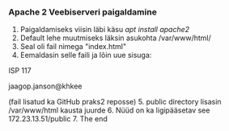 ### Apache 2 Veebiserveri paigaldamine

1. Paigaldamiseks viisin läbi käsu *apt install apache2*
2. Default lehe muutmiseks läksin asukohta /var/www/html/
3. Seal oli fail nimega "index.html"
4. Eemaldasin selle faili ja lõin uue sisuga:
<!DOCTYPE html>
<html>
<head>
<title>Jaagop Janson</title>
</head>
<body

<h1>ISP 117</h1>
<p>jaagop.janson@khkee</p>

</body>
</html>
(fail lisatud ka GitHub praks2 reposse)
5. public directory lisasin /var/www/html kausta juurde
6. Nüüd on ka ligipääsetav see 172.23.13.51/public
7. The end
